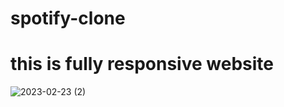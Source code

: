 # spotify-clone
<h1>this is fully responsive website</h1>




![2023-02-23 (2)](https://user-images.githubusercontent.com/125183729/220733216-ecd97e6f-6d4a-4a29-aebd-bc1ee18e151f.png)

